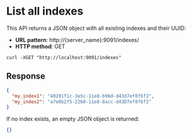 # List all indexes

This API returns a JSON object with all existing indexes and their UUID:

* **URL pattern**: http://{server_name}:9091/indexes/
* **HTTP method**: GET

```shell
curl -XGET "http://localhost:9091/indexes"
```

## Response

```json
{
  "my_index1": "40291f1c-3e5c-11e8-b96d-d43d7ef8f6f2",
  "my_index2": "a7e8b2f5-2268-11e8-8acc-d43D7ef8f6f2"
}
```

If no index exists, an empty JSON object is returned:

```json
{}
```

